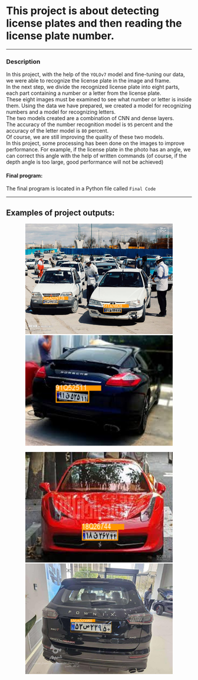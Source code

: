 # This project is about detecting license plates and then reading the license plate number.
----
### Description
In this project, with the help of the `YOLOv7` model and fine-tuning our data, we were able to recognize the license plate in the image and frame.<br>
In the next step, we divide the recognized license plate into eight parts, each part containing a number or a letter from the license plate.<br>
These eight images must be examined to see what number or letter is inside them. Using the data we have prepared, we created a model for recognizing numbers and a model for recognizing letters.<br>
The two models created are a combination of CNN and dense layers.<br>
The accuracy of the number recognition model is `95` percent and the accuracy of the letter model is `80` percent.<br>
Of course, we are still improving the quality of these two models.<br>
In this project, some processing has been done on the images to improve performance. For example, if the license plate in the photo has an angle, we can correct this angle with the help of written commands (of course, if the depth angle is too large, good performance will not be achieved)<br>
#### Final program:<br>
The final program is located in a Python file called `Final Code`<br>

----

## Examples of project outputs:
<p align="center">
  <img src="https://github.com/ShahabA83/License-plate-reader/blob/main/Dataset/Output%20samples%20taken/detected_plate1.png?raw=true" width="400" height="300"/>
  <img src="https://github.com/ShahabA83/License-plate-reader/blob/main/Dataset/Output%20samples%20taken/detected_plate4.png?raw=true" width="400" height="300"/>
</p>


<p align="center">
  <img src="https://github.com/ShahabA83/License-plate-reader/blob/main/Dataset/Output%20samples%20taken/detected_plate5.png?raw=true" width="400" height="300"/>
  <img src="https://github.com/ShahabA83/License-plate-reader/blob/main/Dataset/Output%20samples%20taken/detected_plate10.png?raw=true" width="400" height="300"/>
</p>